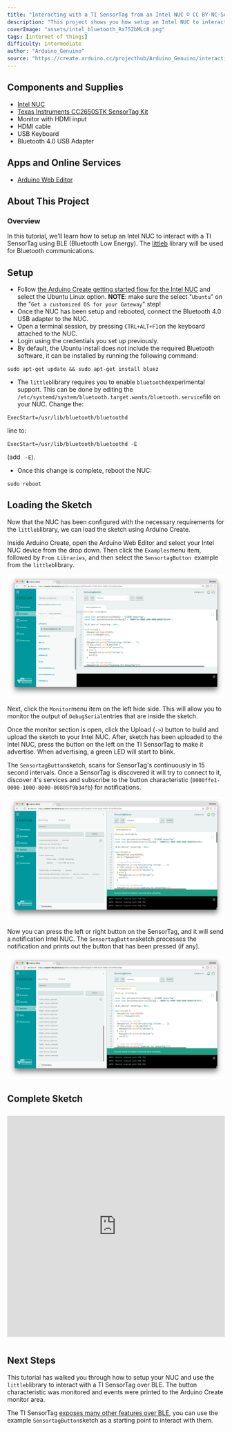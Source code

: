 ```yaml
---
title: "Interacting with a TI SensorTag from an Intel NUC © CC BY-NC-SA"
description: "This project shows you how setup an Intel NUC to interact with a TI SensorTag device using BLE (Bluetooth Low Energy)."
coverImage: "assets/intel_bluetooth_Rx75ZbMLc8.png"
tags: [internet of things]
difficulty: intermediate
author: "Arduino_Genuino"
source: "https://create.arduino.cc/projecthub/Arduino_Genuino/interacting-with-a-ti-sensortag-from-an-intel-nuc-e88ba5"
---
```


## Components and Supplies

- [Intel NUC](https://www.intel.com/content/www/us/en/products/boards-kits/nuc.html)
- [Texas Instruments CC2650STK SensorTag Kit](https://www.newark.com/41Y0857?COM=ref_hackster)
- Monitor with HDMI input
- HDMI cable
- USB Keyboard
- Bluetooth 4.0 USB Adapter

## Apps and Online Services

- [Arduino Web Editor](https://create.arduino.cc/editor)

## About This Project

### Overview

In this tutorial, we'll learn how to setup an Intel NUC to interact with a TI SensorTag using BLE (Bluetooth Low Energy). The [littleb](https://github.com/intel-iot-devkit/littleb) library will be used for Bluetooth communications.

## Setup

- Follow [the Arduino Create getting started flow for the Intel NUC](https://create.arduino.cc/projecthub/Arduino_Genuino/getting-started-with-intel-iot-gateways-on-arduino-create-dcf1bc) and select the Ubuntu Linux option. **NOTE**: make sure the select "`Ubuntu`" on the "`Get a customized OS for your Gateway`" step!
- Once the NUC has been setup and rebooted, connect the Bluetooth 4.0 USB adapter to the NUC.
- Open a terminal session, by pressing `CTRL+ALT+F1`on the keyboard attached to the NUC.
- Login using the credentials you set up previously.
- By default, the Ubuntu install does not include the required Bluetooth software, it can be installed by running the following command:

```arduino
sudo apt-get update && sudo apt-get install bluez
```

- The `littleb`library requires you to enable `bluetoothd`experimental support. This can be done by editing the `/etc/systemd/system/bluetooth.target.wants/bluetooth.service`file on your NUC. Change the:

```arduino
ExecStart=/usr/lib/bluetooth/bluetoothd
```

line to:

```arduino
ExecStart=/usr/lib/bluetooth/bluetoothd -E
```

(add ` -E`).

- Once this change is complete, reboot the NUC:

```arduino
sudo reboot
```

## Loading the Sketch

Now that the NUC has been configured with the necessary requirements for the `littleb`library, we can load the sketch using Arduino Create.

Inside Arduino Create, open the Arduino Web Editor and select your Intel NUC device from the drop down. Then click the `Examples`menu item, followed by `From Libraries`, and then select the `SensortagButton `example from the `littleb`library.

![Select the SensortagButton example.](assets/screen_shot_2017-08-08_at_12_49_25_pm_z7G2GZLOSp.png)

Next, click the `Monitor`menu item on the left hide side. This will allow you to monitor the output of `DebugSerial`entries that are inside the sketch.

Once the monitor section is open, click the Upload (`->`) button to build and upload the sketch to your Intel NUC. After, sketch has been uploaded to the Intel NUC, press the button on the left on the TI SensorTag to make it advertise. When advertising, a green LED will start to blink.

The `SensortagButton`sketch, scans for SensorTag's continuously in 15 second intervals. Once a SensorTag is discovered it will try to connect to it, discover it's services and subscribe to the button characteristic (`0000ffe1-0000-1000-8000-00805f9b34fb`) for notifications. 

![Data in the Serial Monitor.](assets/screen_shot_2017-08-08_at_1_13_11_pm_26fDfwMz2k.png)

Now you can press the left or right button on the SensorTag, and it will send a notification Intel NUC. The `SensortagButton`sketch processes the notification and prints out the button that has been pressed (if any).

![Data in the Serial Monitor.](assets/screen_shot_2017-08-08_at_1_14_25_pm_G3olOzMV0A.png)

## Complete Sketch

<iframe src='https://create.arduino.cc/editor/Arduino_Genuino/1edcf727-6bad-4348-b954-35161a57d820/preview?embed&snippet' style='height:510px;width:100%;margin:10px 0' frameborder='0'></iframe>

## Next Steps

This tutorial has walked you through how to setup your NUC and use the `littleb`library to interact with a TI SensorTag over BLE. The button characteristic was monitored and events were printed to the Arduino Create monitor area.

The TI SensorTag [exposes many other features over BLE](http://processors.wiki.ti.com/index.php/CC2650_SensorTag_Users_Guide#Gatt_Server), you can use the example `SensortagButton`sketch as a starting point to interact with them.

